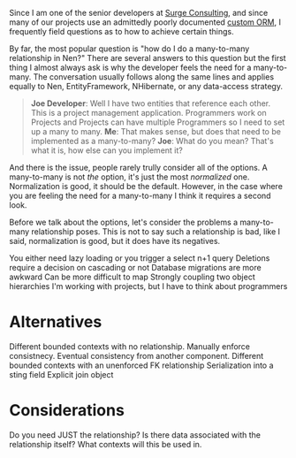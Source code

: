 Since I am one of the senior developers at [Surge Consulting](http://www.surgeforward.com), and since many of our projects use an admittedly poorly documented [custom ORM](https://bitbucket.org/ufx/nen), I frequently field questions as to how to achieve certain things.

By far, the most popular question is "how do I do a many-to-many relationship in Nen?" There are several answers to this question but the first thing I almost always ask is why the developer feels the need for a many-to-many. The conversation usually follows along the same lines and applies equally to Nen, EntityFramework, NHibernate, or any data-access strategy.

> **Joe Developer**: Well I have two entities that reference each other. This is a project management application. Programmers work on Projects and Projects can have multiple Programmers so I need to set up a many to many.
> **Me**: That makes sense, but does that need to be implemented as a many-to-many?
> **Joe**: What do you mean? That's what it is, how else can you implement it?

And there is the issue, people rarely trully consider all of the options. A many-to-many is not *the* option, it's just the most *normalized* one. Normalization is good, it should be the default. However, in the case where you are feeling the need for a many-to-many I think it requires a second look.

Before we talk about the options, let's consider the problems a many-to-many relationship poses. This is not to say such a relationship is bad, like I said, normalization is good, but it does have its negatives.

You either need lazy loading or you trigger a select n+1 query
Deletions require a decision on cascading or not
Database migrations are more awkward
Can be more difficult to map
Strongly coupling two object hierarchies
I'm working with projects, but I have to think about programmers

Alternatives
============

Different bounded contexts with no relationship.
  Manually enforce consistnecy.
  Eventual consistency from another component.
Different bounded contexts with an unenforced FK relationship
Serialization into a sting field
Explicit join object

Considerations
==============
Do you need JUST the relationship? Is there data associated with the relationship itself?
What contexts will this be used in.
